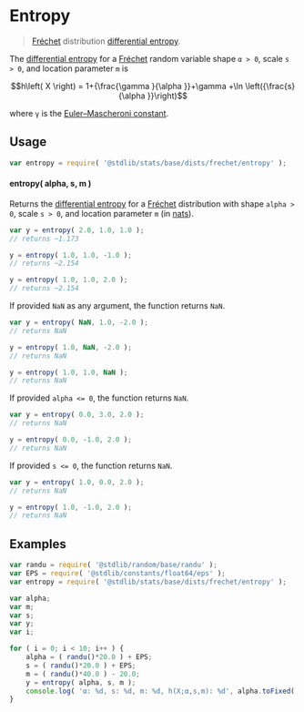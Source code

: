 <!--

@license Apache-2.0

Copyright (c) 2018 The Stdlib Authors.

Licensed under the Apache License, Version 2.0 (the "License");
you may not use this file except in compliance with the License.
You may obtain a copy of the License at

   http://www.apache.org/licenses/LICENSE-2.0

Unless required by applicable law or agreed to in writing, software
distributed under the License is distributed on an "AS IS" BASIS,
WITHOUT WARRANTIES OR CONDITIONS OF ANY KIND, either express or implied.
See the License for the specific language governing permissions and
limitations under the License.

-->

# Entropy

> [Fréchet][frechet-distribution] distribution [differential entropy][entropy].

<!-- Section to include introductory text. Make sure to keep an empty line after the intro `section` element and another before the `/section` close. -->

<section class="intro">

The [differential entropy][entropy] for a [Fréchet][frechet-distribution] random variable shape `α > 0`, scale `s > 0`, and location parameter `m` is

<!-- <equation class="equation" label="eq:frechet_entropy" align="center" raw="h\left( X \right) = 1+{\frac{\gamma }{\alpha }}+\gamma +\ln \left({\frac{s}{\alpha }}\right)" alt="Differential entropy for a Fréchet distribution."> -->

```math
h\left( X \right) = 1+{\frac{\gamma }{\alpha }}+\gamma +\ln \left({\frac{s}{\alpha }}\right)
```

<!-- <div class="equation" align="center" data-raw-text="h\left( X \right) = 1+{\frac{\gamma }{\alpha }}+\gamma +\ln \left({\frac{s}{\alpha }}\right)" data-equation="eq:frechet_entropy">
    <img src="https://cdn.jsdelivr.net/gh/stdlib-js/stdlib@51534079fef45e990850102147e8945fb023d1d0/lib/node_modules/@stdlib/stats/base/dists/frechet/entropy/docs/img/equation_frechet_entropy.svg" alt="Differential entropy for a Fréchet distribution.">
    <br>
</div> -->

<!-- </equation> -->

where `γ` is the [Euler–Mascheroni constant][euler-mascheroni].

</section>

<!-- /.intro -->

<!-- Package usage documentation. -->

<section class="usage">

## Usage

```javascript
var entropy = require( '@stdlib/stats/base/dists/frechet/entropy' );
```

#### entropy( alpha, s, m )

Returns the [differential entropy][entropy] for a [Fréchet][frechet-distribution] distribution with shape `alpha > 0`, scale `s > 0`, and location parameter `m` (in [nats][nats]).

```javascript
var y = entropy( 2.0, 1.0, 1.0 );
// returns ~1.173

y = entropy( 1.0, 1.0, -1.0 );
// returns ~2.154

y = entropy( 1.0, 1.0, 2.0 );
// returns ~2.154
```

If provided `NaN` as any argument, the function returns `NaN`.

```javascript
var y = entropy( NaN, 1.0, -2.0 );
// returns NaN

y = entropy( 1.0, NaN, -2.0 );
// returns NaN

y = entropy( 1.0, 1.0, NaN );
// returns NaN
```

If provided `alpha <= 0`, the function returns `NaN`.

```javascript
var y = entropy( 0.0, 3.0, 2.0 );
// returns NaN

y = entropy( 0.0, -1.0, 2.0 );
// returns NaN
```

If provided `s <= 0`, the function returns `NaN`.

```javascript
var y = entropy( 1.0, 0.0, 2.0 );
// returns NaN

y = entropy( 1.0, -1.0, 2.0 );
// returns NaN
```

</section>

<!-- /.usage -->

<!-- Package usage notes. Make sure to keep an empty line after the `section` element and another before the `/section` close. -->

<section class="notes">

</section>

<!-- /.notes -->

<!-- Package usage examples. -->

<section class="examples">

## Examples

<!-- eslint no-undef: "error" -->

```javascript
var randu = require( '@stdlib/random/base/randu' );
var EPS = require( '@stdlib/constants/float64/eps' );
var entropy = require( '@stdlib/stats/base/dists/frechet/entropy' );

var alpha;
var m;
var s;
var y;
var i;

for ( i = 0; i < 10; i++ ) {
    alpha = ( randu()*20.0 ) + EPS;
    s = ( randu()*20.0 ) + EPS;
    m = ( randu()*40.0 ) - 20.0;
    y = entropy( alpha, s, m );
    console.log( 'α: %d, s: %d, m: %d, h(X;α,s,m): %d', alpha.toFixed( 4 ), s.toFixed( 4 ), m.toFixed( 4 ), y.toFixed( 4 ) );
}
```

</section>

<!-- /.examples -->

<!-- Section to include cited references. If references are included, add a horizontal rule *before* the section. Make sure to keep an empty line after the `section` element and another before the `/section` close. -->

<section class="references">

</section>

<!-- /.references -->

<!-- Section for related `stdlib` packages. Do not manually edit this section, as it is automatically populated. -->

<section class="related">

</section>

<!-- /.related -->

<!-- Section for all links. Make sure to keep an empty line after the `section` element and another before the `/section` close. -->

<section class="links">

[euler-mascheroni]: https://en.wikipedia.org/wiki/Euler%E2%80%93Mascheroni_constant

[frechet-distribution]: https://en.wikipedia.org/wiki/Fr%C3%A9chet_distribution

[entropy]: https://en.wikipedia.org/wiki/Entropy_%28information_theory%29

[nats]: https://en.wikipedia.org/wiki/Nat_%28unit%29

</section>

<!-- /.links -->
